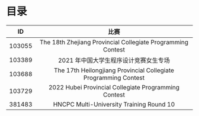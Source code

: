 # 目录

|   ID   |                              比赛                               |
| :----: | :-------------------------------------------------------------: |
| 103055 |   The 18th Zhejiang Provincial Collegiate Programming Contest   |
| 103389 |              2021 年中国大学生程序设计竞赛女生专场              |
| 103688 | The 17th Heilongjiang Provincial Collegiate Programming Contest |
| 103729 |      2022 Hubei Provincial Collegiate Programming Contest       |
| 381483 |            HNCPC Multi-University Training Round 10             |

